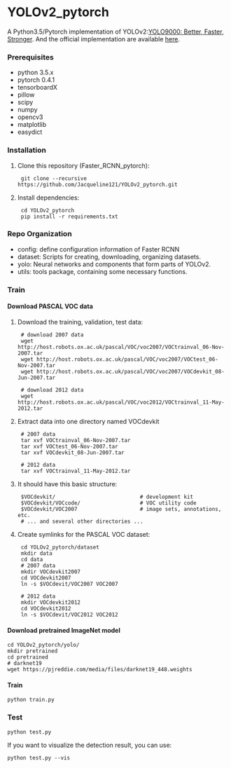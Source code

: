 # YOLOv2_pytorch

A Python3.5/Pytorch implementation of YOLOv2:[YOLO9000: Better, Faster, Stronger](https://arxiv.org/abs/1612.08242). And the official implementation are available [here](http://pjreddie.com/yolo9000/).

### Prerequisites
* python 3.5.x
* pytorch 0.4.1
* tensorboardX
* pillow
* scipy
* numpy
* opencv3
* matplotlib
* easydict

### Installation
1. Clone this repository (Faster_RCNN_pytorch):
    
        git clone --recursive https://github.com/Jacqueline121/YOLOv2_pytorch.git

2. Install dependencies:
    
        cd YOLOv2_pytorch
        pip install -r requirements.txt

### Repo Organization
* config: define configuration information of Faster RCNN
* dataset: Scripts for creating, downloading, organizing datasets.
* yolo: Neural networks and components that form parts of YOLOv2.
* utils: tools package, containing some necessary functions.

### Train

#### Download PASCAL VOC data

1. Download the training, validation, test data:
    
        # download 2007 data
        wget http://host.robots.ox.ac.uk/pascal/VOC/voc2007/VOCtrainval_06-Nov-2007.tar
        wget http://host.robots.ox.ac.uk/pascal/VOC/voc2007/VOCtest_06-Nov-2007.tar
        wget http://host.robots.ox.ac.uk/pascal/VOC/voc2007/VOCdevkit_08-Jun-2007.tar

        # download 2012 data
        wget http://host.robots.ox.ac.uk/pascal/VOC/voc2012/VOCtrainval_11-May-2012.tar

2. Extract data into one directory named VOCdevkit
    
        # 2007 data
        tar xvf VOCtrainval_06-Nov-2007.tar
        tar xvf VOCtest_06-Nov-2007.tar
        tar xvf VOCdevkit_08-Jun-2007.tar

        # 2012 data
        tar xvf VOCtrainval_11-May-2012.tar

3. It should have this basic structure:
    
        $VOCdevkit/                           # development kit
        $VOCdevkit/VOCcode/                   # VOC utility code
        $VOCdevkit/VOC2007                    # image sets, annotations, etc.
        # ... and several other directories ...

4. Create symlinks for the PASCAL VOC dataset:
    
        cd YOLOv2_pytorch/dataset
        mkdir data
        cd data
        # 2007 data
        mkdir VOCdevkit2007
        cd VOCdevkit2007
        ln -s $VOCdevit/VOC2007 VOC2007

        # 2012 data
        mkdir VOCdevkit2012
        cd VOCdevkit2012
        ln -s $VOCdevit/VOC2012 VOC2012

#### Download pretrained ImageNet model
    cd YOLOv2_pytorch/yolo/
    mkdir pretrained
    cd pretrained
    # darknet19
    wget https://pjreddie.com/media/files/darknet19_448.weights


#### Train
    python train.py

### Test
    python test.py

If you want to visualize the detection result, you can use:
    
    python test.py --vis